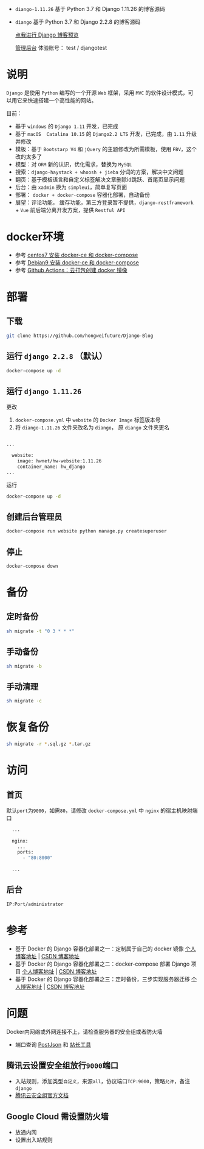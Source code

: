 

- `diango-1.11.26` 基于 Python 3.7 和 Django 1.11.26 的博客源码
- `diango` 基于 Python 3.7 和 Django 2.2.8 的博客源码


  [点我进行 Django 博客预览](http://hongwei.design:8000/)

  [管理后台](http://hongwei.design:8000/administrator) 体验账号： test / djangotest


# 说明

`Django` 是使用 `Python` 编写的一个开源 `Web` 框架，采用 `MVC` 的软件设计模式，可以用它来快速搭建一个高性能的网站。

目前：

- 基于 `windows` 的 `Django 1.11` 开发，已完成
- 基于 `macOS  Catalina 10.15` 的 `Django2.2 LTS` 开发，已完成，由 `1.11` 升级并修改
- 模板：基于 `Bootstarp V4` 和 `jQuery` 的主题修改为所需模板，使用 `FBV`，这个改的太多了
- 模型：对 `ORM` 新的认识，优化需求，替换为 `MySQL` 
- 搜索：`django-haystack + whoosh + jieba` 分词的方案，解决中文问题 
- 翻页：基于模板语言和自定义标签解决文章删除id跳跃、首尾页显示问题
- 后台：由 `xadmin` 换为 `simpleui`，简单复写页面
- 部署： `docker + docker-compose` 容器化部署，自动备份
- 展望：评论功能， 缓存功能，第三方登录暂不提供，`django-restframework` + `Vue` 前后端分离开发方案，提供 `Restful API`

# docker环境
- 参考 [centos7 安装 docker-ce 和 docker-compose](https://blog.csdn.net/z_johnny/article/details/103616602)
- 参考 [Debian9 安装 docker-ce 和 docker-compose](https://blog.csdn.net/z_johnny/article/details/104842240)
- 参考 [Github Actions：云打包创建 docker 镜像](https://www.zhwei.cn/docker-build-image-github-actions/)

# 部署
## 下载
```bash
git clone https://github.com/hongweifuture/Django-Blog
```

## 运行 `django 2.2.8` （默认）
```bash
docker-compose up -d
```

## 运行 `django 1.11.26`

更改 
1. `docker-compose.yml` 中 `website` 的 `Docker Image` 标签版本号
2. 将 `diango-1.11.26` 文件夹改名为 `diango`， 原 `diango` 文件夹更名
```bash

...

  website:
    image: hwnet/hw-website:1.11.26
    container_name: hw_django
...

```
运行
```bash
docker-compose up -d
```
## 创建后台管理员
```bash
docker-compose run website python manage.py createsuperuser
```

## 停止
```bash
docker-compose down
```

# 备份
## 定时备份
```bash
sh migrate -t "0 3 * * *"
```
## 手动备份
```bash
sh migrate -b
```
## 手动清理
```bash
sh migrate -c
```
# 恢复备份
```bash
sh migrate -r *.sql.gz *.tar.gz
```

# 访问
## 首页
默认`port`为`9000`，如需`80`，请修改 `docker-compose.yml` 中 `nginx` 的宿主机映射端口
```bash
  ...
  
  nginx:
    ...
    ports:
      - "80:8000"
      
  ...
```
## 后台
```bash
IP:Port/administrator
```

# 参考
- 基于 Docker 的 Django 容器化部署之一：定制属于自己的 docker 镜像 [个人博客地址](https://www.zhwei.cn/django-docker-images) | [CSDN 博客地址](https://blog.csdn.net/z_johnny/article/details/104914845)
- 基于 Docker 的 Django 容器化部署之二：docker-compose 部署 Django 项目  [个人博客地址](https://www.zhwei.cn/django-docker-compose-deploy) | [CSDN 博客地址](https://blog.csdn.net/z_johnny/article/details/104914953)
- 基于 Docker 的 Django 容器化部署之三：定时备份，三步实现服务器迁移 [个人博客地址](https://www.zhwei.cn/django-docker-backup-restore) | [CSDN 博客地址](https://blog.csdn.net/z_johnny/article/details/104915016)


# 问题
Docker内网络或外网连接不上，请检查服务器的安全组或者防火墙
- 端口查询 [PostJson](http://coolaf.com/tool/port) 和 [站长工具](http://tool.chinaz.com/port/)

## 腾讯云设置安全组放行`9000`端口
- 入站规则，添加类型`自定义`，来源`all`，协议端口`TCP:9000`，策略`允许`，备注`django`
- [腾讯云安全组官方文档](https://cloud.tencent.com/document/product/213/34601)

## Google Cloud 需设置防火墙
- 放通内网
- 设置出入站规则

